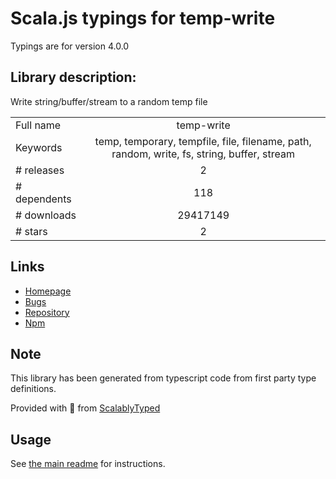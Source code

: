 
# Scala.js typings for temp-write

Typings are for version 4.0.0

## Library description:
Write string/buffer/stream to a random temp file

|                    |                 |
| ------------------ | :-------------: |
| Full name          | temp-write |
| Keywords           | temp, temporary, tempfile, file, filename, path, random, write, fs, string, buffer, stream |
| # releases         | 2 |
| # dependents       | 118 |
| # downloads        | 29417149 |
| # stars            | 2 |

## Links
- [Homepage](https://github.com/sindresorhus/temp-write#readme)
- [Bugs](https://github.com/sindresorhus/temp-write/issues)
- [Repository](https://github.com/sindresorhus/temp-write)
- [Npm](https://www.npmjs.com/package/temp-write)
    


## Note
This library has been generated from typescript code from first party type definitions.

Provided with :purple_heart: from [ScalablyTyped](https://github.com/oyvindberg/ScalablyTyped)

## Usage
See [the main readme](../../readme.md) for instructions.


